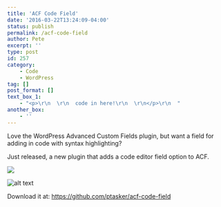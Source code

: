 ```yaml
---
title: 'ACF Code Field'
date: '2016-03-22T13:24:09-04:00'
status: publish
permalink: /acf-code-field
author: Pete
excerpt: ''
type: post
id: 257
category:
    - Code
    - WordPress
tag: []
post_format: []
text_box_1:
    - "<p>\r\n  \r\n  code in here!\r\n  \r\n</p>\r\n  "
another_box:
    - ''
---
```

Love the WordPress Advanced Custom Fields plugin, but want a field for adding in code with syntax highlighting?

Just released, a new plugin that adds a code editor field option to ACF.

![](https://camo.githubusercontent.com/c6f2db6ee2917fdf18be56e77edb200ff23a49f2/68747470733a2f2f692e6779617a6f2e636f6d2f31366535386665333032373531313539316337326537353536616632663631372e706e67)

![alt text](https://camo.githubusercontent.com/3cf991a4577b6ca167c6df7f724937172432451c/68747470733a2f2f692e6779617a6f2e636f6d2f65383330386363353432303838393534646238383062636437626364323531622e706e67)

Download it at: <https://github.com/ptasker/acf-code-field>